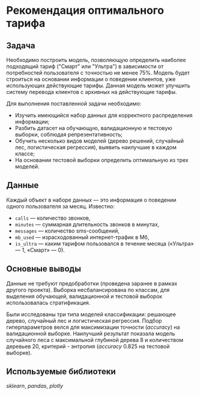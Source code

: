 # Рекомендация оптимального тарифа 

## Задача

Необходимо построить модель, позволяющую определить наиболее подходящий тариф ("Смарт" или "Ультра") в зависимости от потребностей пользователя с точностью не менее 75%. Модель будет строиться на основании информации о поведении клиентов, уже использующих действующие тарифы. Данная модель может улучшить систему перевода клиентов с архивных на действующие тарифы.

Для выполнения поставленной задачи необходимо:

* Изучить имеющийся набор данных для корректного распределения информации;
* Разбить датасет на обучающую, валидационную и тестовую выборки, соблюдая репрезентативность;
* Обучить несколько видов моделей (дерево решений, случайный лес, логистическая регрессия), выявить наилучшие в каждом классе;
* На основании тестовой выборки определить оптимальную из трех моделей.

## Данные

Каждый объект в наборе данных — это информация о поведении одного пользователя за месяц. Известно:

- `сalls` — количество звонков,
- `minutes` — суммарная длительность звонков в минутах,
- `messages` — количество sms-сообщений,
- `mb_used` — израсходованный интернет-трафик в Мб,
- `is_ultra` — каким тарифом пользовался в течение месяца («Ультра» — 1, «Смарт» — 0).

## Основные выводы

Данные не требуют предобработки (проведена заранее в рамках другого проекта). Выборка несбалансирована по классам, для выделения обучающей,  валидационной и тестовой выборок использовалась стратификация.

Были исследованы три типа моделей классификации: решающее дерево, случайный лес и логистическая регрессия. Подбор гиперпараметров велся для максимизации точности (*accuracy*) на валидационной выборке. Наилучший результат показала модель случайного леса с максимальной глубиной дерева 8 и количеством деревьев 20, критерий - энтропия (*accuracy* 0.825 на тестовой выборке).

## Используемые библиотеки

*sklearn*, *pandas*, *plotly*
